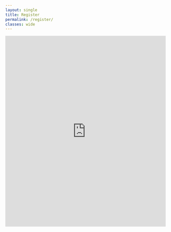 ```yaml
---
layout: single
title: Register
permalink: /register/
classes: wide
---
```

<script>
  function resizeIframe(obj) {
    obj.style.height = obj.contentWindow.document.documentElement.scrollHeight + 'px';
  }
</script>
<iframe src="https://docs.google.com/forms/d/e/1FAIpQLSeo4MMMus0tirozGQuLNz6vr-fVrVznEn_jpyGudqcZfBdSlg/viewform?embedded=true" width="100%" height="600" frameborder="0" marginheight="0" marginwidth="0">Loading…</iframe>